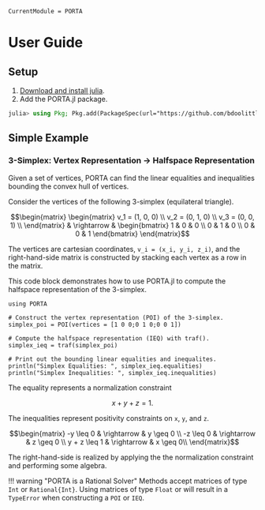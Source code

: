 ```@meta
CurrentModule = PORTA
```
# User Guide

## Setup

1. [Download and install julia](https://julialang.org/downloads/).
2. Add the PORTA.jl package.
```julia
julia> using Pkg; Pkg.add(PackageSpec(url="https://github.com/bdoolittle/PORTA.jl.git"))
```

## Simple Example

### 3-Simplex: Vertex Representation -> Halfspace Representation

Given a set of vertices, PORTA can find the linear equalities and
inequalities bounding the convex hull of vertices.

Consider the vertices of the following 3-simplex (equilateral triangle).

```math
\begin{matrix}
\begin{matrix}
v_1 = (1, 0, 0) \\
v_2 = (0, 1, 0) \\
v_3 = (0, 0, 1) \\
\end{matrix} & \rightarrow & \begin{bmatrix}
1 & 0 & 0 \\ 0 & 1 & 0 \\ 0 & 0 & 1
\end{bmatrix}
\end{matrix}
```

The vertices are cartesian coordinates, ``v_i = (x_i, y_i, z_i)``, and the right-hand-side
matrix is constructed by stacking each vertex as a row in the matrix.

This code block demonstrates how to use PORTA.jl to compute the halfspace
representation of the 3-simplex.

```@example
using PORTA

# Construct the vertex representation (POI) of the 3-simplex.
simplex_poi = POI(vertices = [1 0 0;0 1 0;0 0 1])

# Compute the halfspace representation (IEQ) with traf().
simplex_ieq = traf(simplex_poi)

# Print out the bounding linear equalities and inequalites.
println("Simplex Equalities: ", simplex_ieq.equalities)
println("Simplex Inequalities: ", simplex_ieq.inequalities)
```

The equality represents a normalization constraint

```math
x + y + z = 1.
```

The inequalities represent positivity constraints on ``x``, ``y``, and ``z``.

```math
\begin{matrix}
-y \leq 0 & \rightarrow & y \geq 0 \\
-z \leq 0 & \rightarrow & z \geq 0 \\
y + z \leq 1 & \rightarrow & x \geq 0\\
\end{matrix}
```

The right-hand-side is realized by applying the the normalization constraint and performing
some algebra.

!!! warning "PORTA is a Rational Solver"
    Methods accept matrices of type `Int` or `Rational{Int}`. Using matrices of type
    `Float` or will result in a `TypeError` when constructing a `POI` or `IEQ`.
